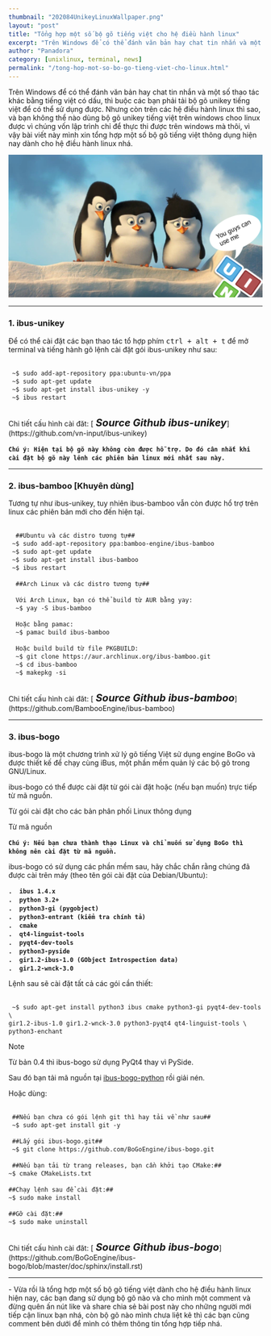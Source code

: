 ```yaml
---
thumbnail: "202084UnikeyLinuxWallpaper.png"
layout: "post"
title: "Tổng hợp một số bộ gõ tiếng việt cho hệ điều hành linux"
excerpt: "Trên Windows để có thể đánh văn bản hay chat tin nhắn và một số thao tác khác bằng tiếng việt có dấu..."
author: "Panadora"
category: [unixlinux, terminal, news]
permalink: "/tong-hop-mot-so-bo-go-tieng-viet-cho-linux.html"
---
```


Trên Windows để có thể đánh văn bản hay chat tin nhắn và một số thao tác khác bằng tiếng việt có dấu, thì buộc các bạn phải tải bộ gõ unikey tiếng việt để có thể sử dụng được. Nhưng còn trên các hệ điều hành linux thì sao, và bạn không thể nào dùng bộ gõ unikey tiếng việt trên windows choo linux được vì chúng vốn lập trình chỉ để thực thi được trên windows mà thôi, vì vậy bài viết này mình xin tổng hợp một số bộ gõ tiếng việt thông dụng hiện nay dành cho hệ điều hành linux nhá.

![image-1](../assets/images/202084UnikeyLinuxWallpaper.png)

<hr>
<h3>1. ibus-unikey</h3>

Để có thể cài đặt các bạn thao tác tổ hợp phím <kbd>ctrl + alt + t</kbd> để mở terminal và tiếng hành gõ lệnh cài đặt gói ibus-unikey như sau:

```terminal

 ~$ sudo add-apt-repository ppa:ubuntu-vn/ppa
 ~$ sudo apt-get update
 ~$ sudo apt-get install ibus-unikey -y
 ~$ ibus restart

```
<br>
Chi tiết cấu hình cài đăt: [<i style="font-size: 20px; font-weight: bold;" class="fab fa-github"> Source Github ibus-unikey</i>](https://github.com/vn-input/ibus-unikey)

**`Chú ý: Hiện tại bộ gõ này không còn được hỗ trợ. Do đó cân nhắt khi cài đặt bộ gõ này lênh các phiên bản linux mới nhất sau này.`**

<hr>
<h3>2. ibus-bamboo [Khuyên dùng]</h3>

Tương tự như ibus-unikey, tuy nhiên ibus-bamboo vẫn còn được hổ trợ trên linux các phiên bản mới cho đến hiện tại.

```terminal

  ##Ubuntu và các distro tương tự##
 ~$ sudo add-apt-repository ppa:bamboo-engine/ibus-bamboo
 ~$ sudo apt-get update
 ~$ sudo apt-get install ibus-bamboo
 ~$ ibus restart

  ##Arch Linux và các distro tương tự##

  Với Arch Linux, bạn có thể build từ AUR bằng yay:
  ~$ yay -S ibus-bamboo

  Hoặc bằng pamac:
  ~$ pamac build ibus-bamboo
  
  Hoặc build build từ file PKGBUILD:
  ~$ git clone https://aur.archlinux.org/ibus-bamboo.git
  ~$ cd ibus-bamboo
  ~$ makepkg -si

```
<br>
Chi tiết cấu hình cài đăt: [<i style="font-size: 20px; font-weight: bold;" class="fab fa-github"> Source Github ibus-bamboo</i>](https://github.com/BambooEngine/ibus-bamboo)

<hr>
<h3>3. ibus-bogo</h3>

ibus-bogo là một chương trình xử lý gõ tiếng Việt sử dụng engine BoGo và được thiết kế để chạy cùng iBus, một phần mềm quản lý các bộ gõ trong GNU/Linux.

ibus-bogo có thể được cài đặt từ gói cài đặt hoặc (nếu bạn muốn) trực tiếp từ mã nguồn.

Từ gói cài đặt cho các bản phân phối Linux thông dụng

Từ mã nguồn

**`Chú ý: Nếu bạn chưa thành thạo Linux và chỉ muốn sử dụng BoGo thì không nên cài đặt từ mã nguồn.`**

ibus-bogo có sử dụng các phần mềm sau, hãy chắc chắn rằng chúng đã được cài trên máy (theo tên gói cài đặt của Debian/Ubuntu):


  **`.  ibus 1.4.x`** <br>
  **`.  python 3.2+`** <br>
  **`.  python3-gi (pygobject)`** <br>
  **`.  python3-entrant (kiểm tra chính tả)`** <br>
  **`.  cmake`** <br>
  **`.  qt4-linguist-tools`** <br>
  **`.  pyqt4-dev-tools`** <br>
  **`.  python3-pyside`** <br>
  **`.  gir1.2-ibus-1.0 (GObject Introspection data)`** <br>
  **`.  gir1.2-wnck-3.0`** <br>


Lệnh sau sẽ cài đặt tất cả các gói cần thiết:

```terminal

 ~$ sudo apt-get install python3 ibus cmake python3-gi pyqt4-dev-tools \
gir1.2-ibus-1.0 gir1.2-wnck-3.0 python3-pyqt4 qt4-linguist-tools \
python3-enchant

```

Note

Từ bản 0.4 thì ibus-bogo sử dụng PyQt4 thay vì PySide.

Sau đó bạn tải mã nguồn tại [ibus-bogo-python](https://github.com/BoGoEngine/ibus-bogo-python/releases) rồi giải nén. 

Hoặc dùng:

```terminal
 
 ##Nếu bạn chưa có gói lệnh git thì hay tải về như sau##
 ~$ sudo apt-get install git -y

 ##Lấy gói ibus-bogo.git##
 ~$ git clone https://github.com/BoGoEngine/ibus-bogo.git

 ##Nếu bạn tải từ trang releases, bạn cần khởi tạo CMake:##
~$ cmake CMakeLists.txt

##Chạy lệnh sau để cài đặt:##
~$ sudo make install

##Gỡ cài đặt:##
~$ sudo make uninstall

```
<br>
Chi tiết cấu hình cài đăt: [<i style="font-size: 20px; font-weight: bold;" class="fab fa-github"> Source Github ibus-bogo</i>](https://github.com/BoGoEngine/ibus-bogo/blob/master/doc/sphinx/install.rst)

<hr>
- Vừa rồi là tổng hợp một số bộ gõ tiếng việt dành cho hệ điều hành linux hiện nay, các bạn đang sử dụng bộ gõ nào và cho mình một comment và đừng quên ấn nút like và share chia sẻ bài post này cho những người mới tiếp cận linux bạn nhá, còn bộ gõ nào mình chưa liệt kê thì các bạn cũng comment bên dưới để mình có thêm thông tin tổng hợp tiếp nhá.